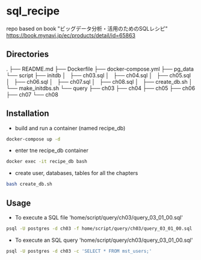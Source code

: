 # sql_recipe
repo based on book "ビッグデータ分析・活用のためのSQLレシピ" https://book.mynavi.jp/ec/products/detail/id=65863

## Directories
.
├── README.md
├── Dockerfile
├── docker-compose.yml
├── pg_data
└── script
    ├── initdb
    │   ├── ch03.sql
    │   ├── ch04.sql
    │   ├── ch05.sql
    │   ├── ch06.sql
    │   ├── ch07.sql
    │   ├── ch08.sql
    │   ├── create_db.sh
    │   └── make_initdbs.sh
    └── query
        ├── ch03
        ├── ch04
        ├── ch05
        ├── ch06
        ├── ch07
        └── ch08

## Installation

- build and run a container (named recipe_db)

```bash
docker-compose up -d
```

- enter tne recipe_db container

```bash
docker exec -it recipe_db bash
```

- create user, databases, tables for all the chapters

```bash
bash create_db.sh
```

## Usage

- To execute a SQL file 'home/script/query/ch03/query_03_01_00.sql'

```bash
psql -U postgres -d ch03 -f home/script/query/ch03/query_03_01_00.sql
```

- To execute an SQL query 'home/script/query/ch03/query_03_01_00.sql'

```bash
psql -U postgres -d ch03 -c 'SELECT * FROM mst_users;'
```
